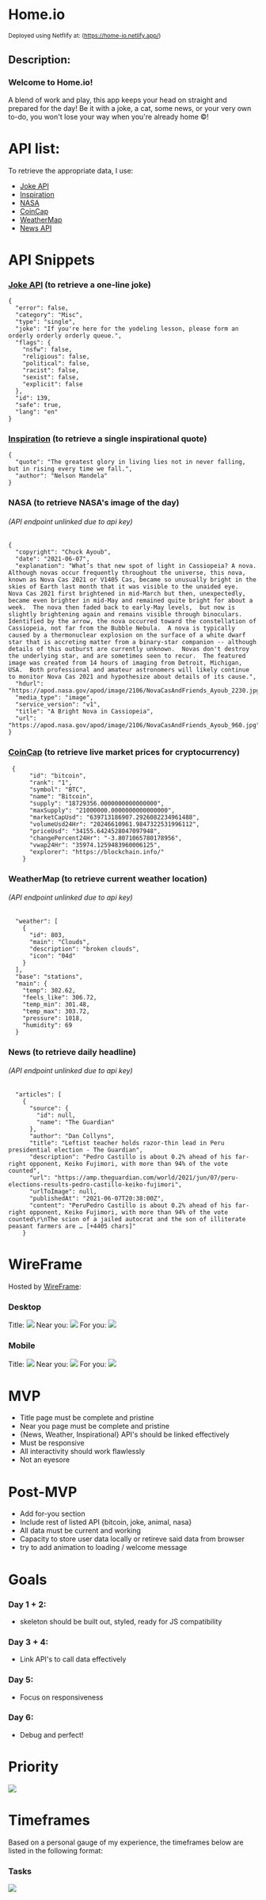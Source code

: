 # Home.io
<small>Deployed using Netflify at: (https://home-io.netlify.app/)</small>

## Description:

### Welcome to Home.io!

A blend of work and play, this app keeps your head on straight and prepared for the day! Be it with a joke, a cat, some news, or your very own to-do, you won't lose your way when you're already home &copy;!

API list:
======

To retrieve the appropriate data, I use:

- [Joke API](https://sv443.net/jokeapi/v2/)
- [Inspiration](https://inspiration.goprogram.co.uk/docs/)
- [NASA](https://api.nasa.gov/)
- [CoinCap](https://docs.coincap.io/)
- [WeatherMap](https://openweathermap.org/api)
- [News API](https://newsapi.org/)

 API Snippets
 ======

### [Joke API](https://v2.jokeapi.dev/joke/Any?blacklistFlags=nsfw,religious,political,racist,sexist,explicit) (to retrieve a one-line joke)

```
{
  "error": false,
  "category": "Misc",
  "type": "single",
  "joke": "If you're here for the yodeling lesson, please form an orderly orderly orderly queue.",
  "flags": {
    "nsfw": false,
    "religious": false,
    "political": false,
    "racist": false,
    "sexist": false,
    "explicit": false
  },
  "id": 139,
  "safe": true,
  "lang": "en"
}
```

### [Inspiration](https://inspiration.goprogram.co.uk) (to retrieve a single inspirational quote)

```
{
  "quote": "The greatest glory in living lies not in never falling, but in rising every time we fall.",
  "author": "Nelson Mandela"
}
```

### NASA (to retrieve NASA's image of the day)

###### (API endpoint unlinked due to api key)

```
{
  "copyright": "Chuck Ayoub",
  "date": "2021-06-07",
  "explanation": "What’s that new spot of light in Cassiopeia? A nova.  Although novas occur frequently throughout the universe, this nova, known as Nova Cas 2021 or V1405 Cas, became so unusually bright in the skies of Earth last month that it was visible to the unaided eye.  Nova Cas 2021 first brightened in mid-March but then, unexpectedly, became even brighter in mid-May and remained quite bright for about a week.  The nova then faded back to early-May levels,  but now is slightly brightening again and remains visible through binoculars.  Identified by the arrow, the nova occurred toward the constellation of Cassiopeia, not far from the Bubble Nebula.  A nova is typically caused by a thermonuclear explosion on the surface of a white dwarf star that is accreting matter from a binary-star companion -- although details of this outburst are currently unknown.  Novas don't destroy the underlying star, and are sometimes seen to recur.  The featured image was created from 14 hours of imaging from Detroit, Michigan, USA.  Both professional and amateur astronomers will likely continue to monitor Nova Cas 2021 and hypothesize about details of its cause.",
  "hdurl": "https://apod.nasa.gov/apod/image/2106/NovaCasAndFriends_Ayoub_2230.jpg",
  "media_type": "image",
  "service_version": "v1",
  "title": "A Bright Nova in Cassiopeia",
  "url": "https://apod.nasa.gov/apod/image/2106/NovaCasAndFriends_Ayoub_960.jpg"
}
```

### [CoinCap](api.coincap.io/v2/assets) (to retrieve live market prices for cryptocurrency)

```
 {
      "id": "bitcoin",
      "rank": "1",
      "symbol": "BTC",
      "name": "Bitcoin",
      "supply": "18729356.0000000000000000",
      "maxSupply": "21000000.0000000000000000",
      "marketCapUsd": "639713186907.2926082234961488",
      "volumeUsd24Hr": "20246610961.9847322531996112",
      "priceUsd": "34155.6424528047097948",
      "changePercent24Hr": "-3.8071065780178956",
      "vwap24Hr": "35974.1259483960006125",
      "explorer": "https://blockchain.info/"
    }
```

### WeatherMap (to retrieve current weather location)

###### (API endpoint unlinked due to api key)

```
  "weather": [
    {
      "id": 803,
      "main": "Clouds",
      "description": "broken clouds",
      "icon": "04d"
    }
  ],
  "base": "stations",
  "main": {
    "temp": 302.62,
    "feels_like": 306.72,
    "temp_min": 301.48,
    "temp_max": 303.72,
    "pressure": 1018,
    "humidity": 69
  }
```

### News (to retrieve daily headline)

###### (API endpoint unlinked due to api key)

```
  "articles": [
    {
      "source": {
        "id": null,
        "name": "The Guardian"
      },
      "author": "Dan Collyns",
      "title": "Leftist teacher holds razor-thin lead in Peru presidential election - The Guardian",
      "description": "Pedro Castillo is about 0.2% ahead of his far-right opponent, Keiko Fujimori, with more than 94% of the vote counted",
      "url": "https://amp.theguardian.com/world/2021/jun/07/peru-elections-results-pedro-castillo-keiko-fujimori",
      "urlToImage": null,
      "publishedAt": "2021-06-07T20:38:00Z",
      "content": "PeruPedro Castillo is about 0.2% ahead of his far-right opponent, Keiko Fujimori, with more than 94% of the vote counted\r\nThe scion of a jailed autocrat and the son of illiterate peasant farmers are … [+4405 chars]"
    }
```
 WireFrame
 =====
Hosted by [WireFrame](https://wireframe.cc/):<br>
### Desktop
Title:
<img src="images/desktop-title.png">
Near you:
<img src="images/desktop-near-you.png">
For you:
<img src="images/desktop-for-you.png">

### Mobile 
Title: 
<img src="images/mobile-title.png">
Near you:
<img src="images/mobile-near-you.png">
For you: 
<img src="images/mobile-for-you.png">
<br>

MVP 
=====
- Title page must be complete and pristine
- Near you page must be complete and pristine
- {News, Weather, Inspirational} API's should be linked effectively
- Must be responsive
- All interactivity should work flawlessly
- Not an eyesore

Post-MVP 
=====
- Add for-you section
- Include rest of listed API {bitcoin, joke, animal, nasa}
- All data must be current and working
- Capacity to store user data locally or retireve said data from browser
- try to add animation to loading / welcome message

 Goals
 =====
### Day 1 + 2:
- skeleton should be built out, styled, ready for JS compatibility
### Day 3 + 4: 
- Link API's to call data effectively 
### Day 5:
- Focus on responsiveness
### Day 6:
- Debug and perfect!

 Priority 
 ======
<img src="images/priority-matrix.png">

 Timeframes
 =====
Based on a personal gauge of my experience, the timeframes below are listed in the following format: 
<br>
### Tasks
<img src="images/timeframe.png">